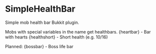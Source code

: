 # SimpleHealthBar
Simple mob health bar Bukkit plugin.

Mobs with special variables in the name get healthbars.
{heartbar} - Bar with hearts
{healthshort} - Short health (e.g. 10/16)

Planned:
{bossbar} - Boss life bar
